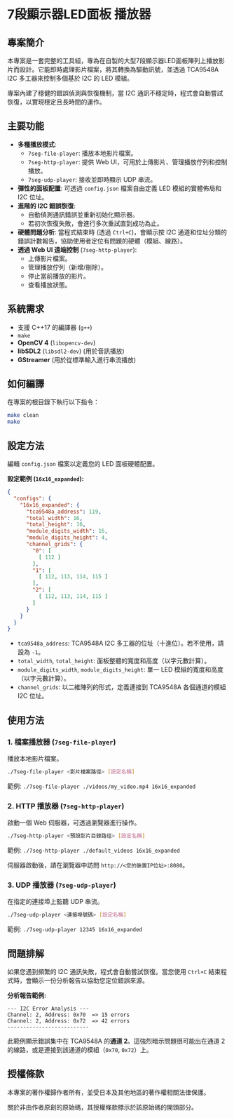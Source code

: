 # 7段顯示器LED面板 播放器

## 專案簡介

本專案是一套完整的工具組，專為在自製的大型7段顯示器LED面板陣列上播放影片而設計。它能即時處理影片檔案，將其轉換為驅動訊號，並透過 TCA9548A I2C 多工器來控制多個基於 I2C 的 LED 模組。

專案內建了穩健的錯誤偵測與恢復機制，當 I2C 通訊不穩定時，程式會自動嘗試恢復，以實現穩定且長時間的運作。

## 主要功能

- **多種播放模式**:
  - `7seg-file-player`: 播放本地影片檔案。
  - `7seg-http-player`: 提供 Web UI，可用於上傳影片、管理播放佇列和控制播放。
  - `7seg-udp-player`: 接收並即時顯示 UDP 串流。
- **彈性的面板配置**: 可透過 `config.json` 檔案自由定義 LED 模組的實體佈局和 I2C 位址。
- **進階的 I2C 錯誤恢復**:
  - 自動偵測通訊錯誤並重新初始化顯示器。
  - 若初次恢復失敗，會進行多次重試直到成功為止。
- **硬體問題分析**: 當程式結束時 (透過 `Ctrl+C`)，會顯示按 I2C 通道和位址分類的錯誤計數報告，協助使用者定位有問題的硬體（模組、線路）。
- **透過 Web UI 遠端控制** (`7seg-http-player`):
  - 上傳影片檔案。
  - 管理播放佇列（新增/刪除）。
  - 停止當前播放的影片。
  - 查看播放狀態。

## 系統需求

- 支援 C++17 的編譯器 (`g++`)
- `make`
- **OpenCV 4** (`libopencv-dev`)
- **libSDL2** (`libsdl2-dev`) (用於音訊播放)
- **GStreamer** (用於從標準輸入進行串流播放)

## 如何編譯

在專案的根目錄下執行以下指令：

```bash
make clean
make
```

## 設定方法

編輯 `config.json` 檔案以定義您的 LED 面板硬體配置。

**設定範例 (`16x16_expanded`):**
```json
{
  "configs": {
    "16x16_expanded": {
      "tca9548a_address": 119,
      "total_width": 16,
      "total_height": 16,
      "module_digits_width": 16,
      "module_digits_height": 4,
      "channel_grids": {
        "0": [
          [ 112 ]
        ],
        "1": [
          [ 112, 113, 114, 115 ]
        ],
        "2": [
          [ 112, 113, 114, 115 ]
        ]
      }
    }
  }
}
```

- `tca9548a_address`: TCA9548A I2C 多工器的位址（十進位）。若不使用，請設為 `-1`。
- `total_width`, `total_height`: 面板整體的寬度和高度（以字元數計算）。
- `module_digits_width`, `module_digits_height`: 單一 LED 模組的寬度和高度（以字元數計算）。
- `channel_grids`: 以二維陣列的形式，定義連接到 TCA9548A 各個通道的模組 I2C 位址。

## 使用方法

### 1. 檔案播放器 (`7seg-file-player`)

播放本地影片檔案。

```bash
./7seg-file-player <影片檔案路徑> [設定名稱]
```
範例: `./7seg-file-player ./videos/my_video.mp4 16x16_expanded`

### 2. HTTP 播放器 (`7seg-http-player`)

啟動一個 Web 伺服器，可透過瀏覽器進行操作。

```bash
./7seg-http-player <預設影片目錄路徑> [設定名稱]
```
範例: `./7seg-http-player ./default_videos 16x16_expanded`

伺服器啟動後，請在瀏覽器中訪問 `http://<您的裝置IP位址>:8080`。

### 3. UDP 播放器 (`7seg-udp-player`)

在指定的連接埠上監聽 UDP 串流。

```bash
./7seg-udp-player <連接埠號碼> [設定名稱]
```
範例: `./7seg-udp-player 12345 16x16_expanded`

## 問題排解

如果您遇到頻繁的 I2C 通訊失敗，程式會自動嘗試恢復。當您使用 `Ctrl+C` 結束程式時，會顯示一份分析報告以協助您定位錯誤來源。

**分析報告範例:**
```
--- I2C Error Analysis ---
Channel: 2, Address: 0x70  => 15 errors
Channel: 2, Address: 0x72  => 42 errors
--------------------------
```
此範例顯示錯誤集中在 TCA9548A 的**通道 2**。這強烈暗示問題很可能出在通道 2 的線路，或是連接到該通道的模組（`0x70`, `0x72`）上。

## 授權條款

本專案的著作權歸作者所有，並受日本及其他地區的著作權相關法律保護。

關於非由作者原創的原始碼，其授權條款標示於該原始碼的開頭部分。